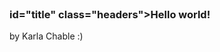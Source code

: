<!DOCTYPE html>
<html lang="en">
<head>
  <meta charset="UTF-8">
  <meta http-equiv="X-UA-Compatible" content="IE=edge">
  <meta name="viewport" content="width=device-width, initial-scale=1.0">
  <title>THIS IS A TEST</title>

</head>

<body>
  <header>
  </header>

  <main class="mIN">
    <h3> id="title" class="headers">Hello world!</h3>

  </main>
</body>

<footer>
  by Karla Chable :)
</footer>
</html>
